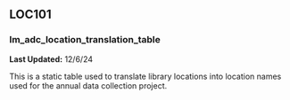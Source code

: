 ## LOC101  
### lm_adc_location_translation_table  
**Last Updated:** 12/6/24  

This is a static table used to translate library locations into location names used for the annual data collection project.


